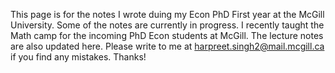 This page is for the notes I wrote duing my Econ PhD First year at the McGill University. Some of the notes are currently in progress. 
I recently taught the Math camp for the incoming PhD Econ students at McGill. The lecture notes are also updated here.
Please write to me at harpreet.singh2@mail.mcgill.ca if you find any mistakes. Thanks!
